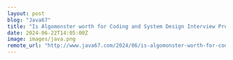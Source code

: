 ```yaml
---
layout: post
blog: "Java67"
title: "Is Algomonster worth for Coding and System Design Interview Preparation? Review "
date: 2024-06-22T14:05:00Z
image: images/java.png
remote_url: "http://www.java67.com/2024/06/is-algomonster-worth-for-coding-and.html"
---
```

